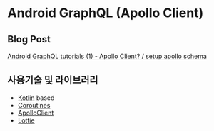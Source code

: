 <h1 align="left"> Android GraphQL (Apollo Client) </h1>

## Blog Post
[Android GraphQL tutorials (1) - Apollo Client? / setup apollo schema ](https://jroomstudio.tistory.com/74)

## 사용기술 및 라이브러리
- [Kotlin](https://kotlinlang.org/) based
- [Coroutines](https://github.com/Kotlin/kotlinx.coroutines)
- [ApolloClient](https://www.apollographql.com/docs/android/essentials/get-started-kotlin/)
- [Lottie](https://github.com/airbnb/lottie-android)
